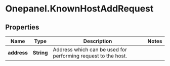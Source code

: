 # Onepanel.KnownHostAddRequest

## Properties
Name | Type | Description | Notes
------------ | ------------- | ------------- | -------------
**address** | **String** | Address which can be used for performing request to the host.  | 


